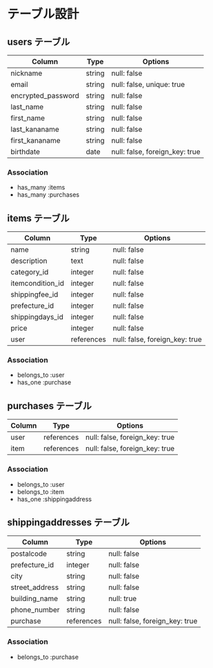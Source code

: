 # テーブル設計

## users テーブル

| Column             | Type   | Options     |
| ------------------ | ------ | ----------- |
| nickname           | string | null: false |
| email              | string | null: false, unique: true |
| encrypted_password | string | null: false |
| last_name          | string | null: false |
| first_name         | string | null: false |
| last_kananame      | string | null: false |
| first_kananame     | string | null: false |
| birthdate          | date   | null: false, foreign_key: true |

### Association

- has_many :items
- has_many :purchases

## items テーブル

| Column           | Type       | Options     |
| ---------------- | ---------- | ----------- |
| name             | string     | null: false |
| description      | text       | null: false |
| category_id      | integer    | null: false |
| itemcondition_id | integer    | null: false |
| shippingfee_id   | integer    | null: false |
| prefecture_id    | integer    | null: false |
| shippingdays_id  | integer    | null: false |
| price            | integer    | null: false |
| user             | references | null: false, foreign_key: true |

### Association

- belongs_to :user
- has_one :purchase

## purchases テーブル

| Column | Type       | Options     |
| ------ | ---------- | ----------- |
| user   | references | null: false, foreign_key: true |
| item   | references | null: false, foreign_key: true |

### Association

- belongs_to :user
- belongs_to :item
- has_one :shippingaddress

## shippingaddresses テーブル

| Column         | Type       | Options     |
| -------------- | ---------- | ----------- |
| postalcode     | string     | null: false |
| prefecture_id  | integer    | null: false |
| city           | string     | null: false |
| street_address | string     | null: false |
| building_name  | string     | null: true  |
| phone_number   | string     | null: false |
| purchase       | references | null: false, foreign_key: true |

### Association

- belongs_to :purchase